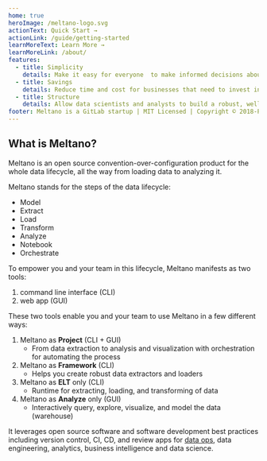 ```yaml
---
home: true
heroImage: /meltano-logo.svg
actionText: Quick Start →
actionLink: /guide/getting-started
learnMoreText: Learn More →
learnMoreLink: /about/
features:
  - title: Simplicity
    details: Make it easy for everyone  to make informed decisions about their business.
  - title: Savings
    details: Reduce time and cost for businesses that need to invest in data analytics.
  - title: Structure
    details: Allow data scientists and analysts to build a robust, well-tested, and well-documented infrastructure that follows DevOps and data engineering best practices.
footer: Meltano is a GitLab startup | MIT Licensed | Copyright © 2018-Present
---
```


## What is Meltano?

Meltano is an open source convention-over-configuration product for the whole data lifecycle, all the way from loading data to analyzing it.

Meltano stands for the steps of the data lifecycle:

- Model
- Extract
- Load
- Transform
- Analyze
- Notebook
- Orchestrate

To empower you and your team in this lifecycle, Meltano manifests as two tools:
1. command line interface (CLI)
1. web app (GUI)

These two tools enable you and your team to use Meltano in a few different ways:
1. Meltano as **Project** (CLI + GUI)
    - From data extraction to analysis and visualization with orchestration for automating the process
1. Meltano as **Framework** (CLI)
    - Helps you create robust data extractors and loaders
1. Meltano as **ELT** only (CLI)
    - Runtime for extracting, loading, and transforming of data
1. Meltano as **Analyze** only (GUI)
    - Interactively query, explore, visualize, and model the data (warehouse)

It leverages open source software and software development best practices including version control, CI, CD, and review apps for [data ops](https://en.wikipedia.org/wiki/DataOps), data engineering, analytics, business intelligence and data science.